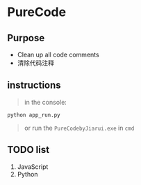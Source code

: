 # PureCode

## Purpose
 - Clean up all code comments
 - 清除代码注释
 
## instructions
> in the console:
>
 ```python app_run.py```
> or run the `PureCodebyJiarui.exe` in ```cmd```

## TODO list

1. JavaScript
2. Python
